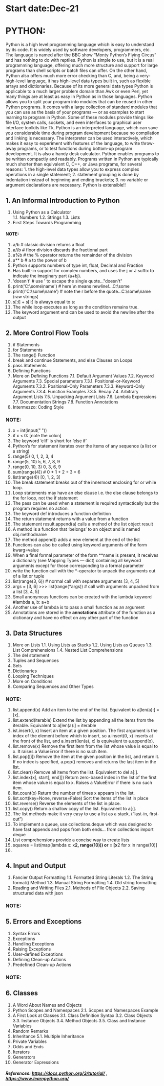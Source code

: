 # Start date:Dec-21
# PYTHON:
Python is a high level programming language which is easy to understand by its code. It is widely used by software developers, programmers, etc. The language is named after the BBC show “Monty Python’s Flying Circus” and has nothing to do with reptiles. Python is simple to use, but it is a real programming language, offering much more structure and support for large programs than shell scripts or batch files can offer. On the other hand, Python also offers much more error checking than C, and, being a very-high-level language, it has high-level data types built in, such as flexible arrays and dictionaries. Because of its more general data types Python is applicable to a much larger problem domain than Awk or even Perl, yet many things are at least as easy in Python as in those languages. Python allows you to split your program into modules that can be reused in other Python programs. It comes with a large collection of standard modules that you can use as the basis of your programs — or as examples to start learning to program in Python. Some of these modules provide things like file I/O, system calls, sockets, and even interfaces to graphical user interface toolkits like Tk. Python is an interpreted language, which can save you considerable time during program development because no compilation and linking is necessary. The interpreter can be used interactively, which makes it easy to experiment with features of the language, to write throw-away programs, or to test functions during bottom-up program development. It is also a handy desk calculator. Python enables programs to be written compactly and readably. Programs written in Python are typically much shorter than equivalent C, C++, or Java programs, for several reasons: 1. the high-level data types allow you to express complex operations in a single statement; 2. statement grouping is done by indentation instead of beginning and ending brackets; 3. no variable or argument declarations are necessary. Python is extensible!!

## 1. An Informal Introduction to Python
1. Using Python as a Calculator  
  1.1. Numbers 
  1.2. Strings 
  1.3. Lists
2. First Steps Towards Programming

#### NOTE: 
1. a/b  # classic division returns a float
2. a//b  # floor division discards the fractional part
3. a%b  # the % operator returns the remainder of the division
4. a** b  # a to the power of b
5. Python supports numbers of type int, float, Decimal and Fraction
6. Has built-in support for complex numbers, and uses the j or J suffix to indicate the imaginary part (a+bj).
7. 'doesn\'t'  # use \' to escape the single quote..."doesn't"
8.  print('C:\some\name')  # here \n means newline!...C:\some
9.  print(r'C:\some\name')  # note the r before the quote...C:\some\name (raw strings)
10. s[:i] + s[i:] is always equal to s:
11. The while loop executes as long as the condition remains true.
12. The keyword argument end can be used to avoid the newline after the output


## 2. More Control Flow Tools
1. if Statements
2. for Statements
3. The range() Function
4. break and continue Statements, and else Clauses on Loops
5. pass Statements
6. Defining Functions
7. More on Defining Functions 
  7.1. Default Argument Values
  7.2. Keyword Arguments 
  7.3. Special parameters
    7.3.1. Positional-or-Keyword Arguments
    7.3.2. Positional-Only Parameters
    7.3.3. Keyword-Only Arguments
    7.3.4. Function Examples
    7.3.5. Recap
  7.4. Arbitrary Argument Lists
  7.5. Unpacking Argument Lists
  7.6. Lambda Expressions
  7.7. Documentation Strings
  7.8. Function Annotations
8. Intermezzo: Coding Style

### NOTE:
1. x = int(input(" "))
2. if x < 0: [note the colon]
3. The keyword ‘elif’ is short for ‘else if’
4. Python’s for statement iterates over the items of any sequence (a list or a string)
5. range(5)  0, 1, 2, 3, 4
6. range(5, 10)  5, 6, 7, 8, 9
7. range(0, 10, 3)  0, 3, 6, 9
8. sum(range(4))  # 0 + 1 + 2 + 3 = 6
9. list(range(4))  [0, 1, 2, 3]
10. The break statement breaks out of the innermost enclosing for or while loop.
11. Loop statements may have an else clause i.e. the else clause belongs to the for loop, not the if statement
12. The pass can be used when a statement is required syntactically but the program requires no action.
13. The keyword def introduces a function definition
14. The return statement returns with a value from a function
15. The statement result.append(a) calls a method of the list object result
16. A method is a function that ‘belongs’ to an object and is named obj.methodname
17. The method append() adds a new element at the end of the list
18. Functions can also be called using keyword arguments of the form kwarg=value
19. When a final formal parameter of the form **name is present, it receives a dictionary (see Mapping Types — dict) containing all keyword arguments except for those corresponding to a formal parameter
20. write the function call with the *-operator to unpack the arguments out of a list or tuple
21. list(range(3, 6))     # normal call with separate arguments [3, 4, 5]
22. args = [3, 6] >>> list(range(*args))   # call with arguments unpacked from a list [3, 4, 5]
23. Small anonymous functions can be created with the lambda keyword #lambda a, b: a+b
24. Another use of lambda is to pass a small function as an argument
25. Annotations are stored in the __annotations__ attribute of the function as a dictionary and have no effect on any other part of the function

## 3. Data Structures
1. More on Lists
  1.1. Using Lists as Stacks
  1.2. Using Lists as Queues
  1.3. List Comprehensions
  1.4. Nested List Comprehensions
2. The del statement
3. Tuples and Sequences
4. Sets
5. Dictionaries
6. Looping Techniques
7. More on Conditions
8. Comparing Sequences and Other Types

### NOTE:
1. list.append(x) Add an item to the end of the list. Equivalent to a[len(a):] = [x].
2. list.extend(iterable) Extend the list by appending all the items from the iterable. Equivalent to a[len(a):] = iterable
3. ist.insert(i, x) Insert an item at a given position. The first argument is the index of the element before which to insert, so a.insert(0, x) inserts at the front of the list, and a.insert(len(a), x) is equivalent to a.append(x).
4. list.remove(x) Remove the first item from the list whose value is equal to x. It raises a ValueError if there is no such item.
5. list.pop([i]) Remove the item at the given position in the list, and return it. If no index is specified, a.pop() removes and returns the last item in the list. 
6. list.clear() Remove all items from the list. Equivalent to del a[:].
7. list.index(x[, start[, end]]) Return zero-based index in the list of the first item whose value is equal to x. Raises a ValueError if there is no such item.
8. list.count(x) Return the number of times x appears in the list.
9. list.sort(key=None, reverse=False) Sort the items of the list in place 
10. list.reverse() Reverse the elements of the list in place.
11. list.copy() Return a shallow copy of the list. Equivalent to a[:].
12. The list methods make it very easy to use a list as a stack, (“last-in, first-out”)
13. To implement a queue, use collections.deque which was designed to have fast appends and pops from both ends...  from collections import deque
14. List comprehensions provide a concise way to create lists
15. squares = list(map(lambda x: x**2, range(10))) or = [x**2 for x in range(10)]
16. 


## 4. Input and Output
1. Fancier Output Formatting
  1.1. Formatted String Literals
  1.2. The String format() Method
  1.3. Manual String Formatting
  1.4. Old string formatting
2. Reading and Writing Files
  2.1. Methods of File Objects
  2.2. Saving structured data with json

### NOTE:

## 5. Errors and Exceptions
1. Syntax Errors
2. Exceptions
3. Handling Exceptions
4. Raising Exceptions
5. User-defined Exceptions
6. Defining Clean-up Actions
7. Predefined Clean-up Actions

### NOTE:

## 6. Classes
1. A Word About Names and Objects
2. Python Scopes and Namespaces 
  2.1. Scopes and Namespaces Example
3. A First Look at Classes 
  3.1. Class Definition Syntax 
  3.2. Class Objects 
  3.3. Instance Objects 
  3.4. Method Objects 
  3.5. Class and Instance Variables
4. Random Remarks
5. Inheritance
  5.1. Multiple Inheritance
6. Private Variables
7. Odds and Ends
8. Iterators
9. Generators
10. Generator Expressions
##### References: https://docs.python.org/3/tutorial/ , https://www.learnpython.org/

